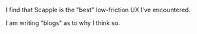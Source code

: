 I find that Scapple is the "best" low-friction UX I've encountered.

I am writing "blogs" as to why I think so.
